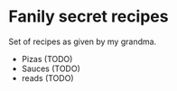 # Fanily secret recipes

Set of recipes as given by my grandma.

* Pizas (TODO)
* Sauces (TODO)
* reads (TODO)
